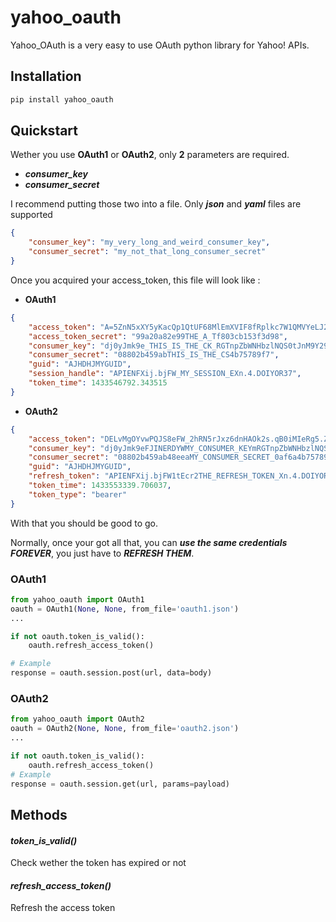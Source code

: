 # yahoo_oauth

Yahoo_OAuth is a very easy to use OAuth python library for Yahoo! APIs. 

## Installation

```python
pip install yahoo_oauth
```

## Quickstart

Wether you use **OAuth1** or **OAuth2**, only **2** parameters are required.

* ___consumer_key___ 
* ___consumer_secret___

I recommend putting those two into a file. Only ***json*** and ***yaml*** files are supported 

```json
{
    "consumer_key": "my_very_long_and_weird_consumer_key",
    "consumer_secret": "my_not_that_long_consumer_secret"
}
```

Once you acquired your access_token, this file will look like :

* **OAuth1**

```json
{
    "access_token": "A=5ZnN5xXY5yKacQp1QtUF68MlEmXVIF8fRplkc7W1QMVYeLJ2DdBmNyH7SxVgUbAjdv5edCnk_DEUbfr6GpqezsSAuE9h36wfh.J45twIo1sA.bqMk7Bta6IisI9z1_h8D0QZzWYmjybxlQcuNgd7TY4nJuu_Afj_8ED787BQbjg6OqRotV.eM4_YyBCjP1K8G6rG44iX2PGNj.JSEJrocgvglABkTTVA_8t.JoLH7NHSgxCQXhakBsk3_K.6Rkgm_Nkc7.ZD02pYy3dJAfBh1fFvtrCwIOqDIplri305dZ1UY430X6SfPnZIFJNiTWkMH8_QRhcnfizG5TZugN_.0ib2VnnUzspeFT0_86p6WMP3uFOLYXspdEOryhSJwFJ3AHZN9n.t8euRQOxanpsvw5M5ffBs6P0dI5FijGw3fibbqoheJOSUE_BRUNEL_KOUKAJSsJCH(^_^)JHllHmJUptK9k5ifiqJOpTbodnW8EsyyNhthDOusv5Bp6142mvCPnC7HX7PkTodHqfgVyAUOvOqSsqMGyc65OY8roLORKpUWObw9bjd8YsU40jwSaGZtWmvVhYV9RxUA779bRuE1k0BL_fvXQ_tlZnxPhtIFBB64szQ9AwA9HT_nZKq8q1rOfUcBIZJ7Zu1jwpZUAOkHsfmHWCW2gK8BC4wjk0WuJg95FpZ2z741mhRcdma2bVYpdh3k2DdaBVYRTDT36Q4SBtreb_GNi1Mctg.RhSqopCTTvW4jjXAkt2SHnscUi37v0yo4JVex0cnVmVTFL7TRl1JMLl9jt0XmaLaKuS4nhR4A--", 
    "access_token_secret": "99a20a82e99THE_A_Tf803cb153f3d98", 
    "consumer_key": "dj0yJmk9e_THIS_IS_THE_CK_RGTnpZbWNHbzlNQS0tJnM9Y29uc3VtZXJzZWNyZXQmeD1iNQ--", 
    "consumer_secret": "08802b459abTHIS_IS_THE_CS4b75789f7", 
    "guid": "AJHDHJMYGUID",
    "session_handle": "APIENFXij.bjFW_MY_SESSION_EXn.4.DOIYOR37", 
    "token_time": 1433546792.343515
}
```

* **OAuth2**

```json
{
    "access_token": "DELvMgOYvwPQJS8eFW_2hRN5rJxz6dnHAOk2s.qB0iMIeRg5.ZpW3xZF0p8CABLjZ2gfNdE602dCN2wTHdGHHLtChF3ls9BUuZ1QDdqIVq.yWclfweleyZSq6dAzlPEHiskWmfItjHK5VERY_LONG_ACCESS_TOKEN_oyyD4cIKvdNJsJ9k779mAUqN02_5ugBeDfCLebqjL8uVuunObew0ERa2MxE6jywNY0TTCe9W0nqTd6n0lKoN4PSP1Dw_Ifwx6enGuhUUAhhpa7nNMyhNy_pe6PfDf7IJ5gbkdtw3mD1o2T218ZTV0owdrKDLSF9oZrNvZ75xDlqaaI5yeW_.L63zk11PjsWUd5K8LGhWSTgRbyhffCDBcqVwTYEqHwCyVqHX4z2kgHhGsc0ies6WMG33kSw5Cgun0fnPbdDuHBgQziXU.GMv4hIDoIDMSLGpzpcpkyx4GS1CC_RUQwKxLilR3MQy7X2gI3cJA4lhRPlXEOdhS5HIQiQTgMWO9nWt7.RR7XtXVg-",
    "consumer_key": "dj0yJmk9eFJINERDYWMY_CONSUMER_KEYmRGTnpZbWNHbzlNQS0tJnM9Y29uc3VtZXJzZWNyZXQmeD1iNQ--",
    "consumer_secret": "08802b459ab48eeaMY_CONSUMER_SECRET_0af6a4b75789f7",
    "guid": "AJHDHJMYGUID",
    "refresh_token": "APIENFXij.bjFW1tEcr2THE_REFRESH_TOKEN_Xn.4.DOIYOR37",
    "token_time": 1433553339.706037,
    "token_type": "bearer"
}
```

With that you should be good to go.

Normally, once your got all that, you can ***use the same credentials FOREVER***, you just have to ***REFRESH THEM***. 

### OAuth1

```python
from yahoo_oauth import OAuth1
oauth = OAuth1(None, None, from_file='oauth1.json')
...

if not oauth.token_is_valid():
    oauth.refresh_access_token()

# Example
response = oauth.session.post(url, data=body)
```

### OAuth2

```python
from yahoo_oauth import OAuth2
oauth = OAuth2(None, None, from_file='oauth2.json')
...

if not oauth.token_is_valid():
    oauth.refresh_access_token()
# Example
response = oauth.session.get(url, params=payload)
```

## Methods

#### ***token_is_valid()***

Check wether the token has expired or not

#### ***refresh_access_token()***

Refresh the access token
